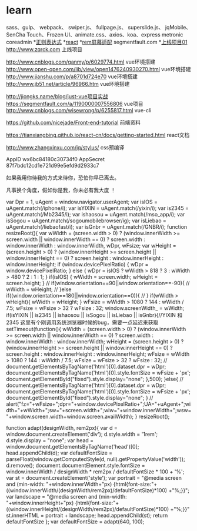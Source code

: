 # learn

sass、gulp、 webpack、 swiper.js、 fullpage.js、 superslide.js、 jqMobile、 SenCha Touch、Frozen UI、animate.css、axios、koa、express
metronic
coreadmin
    *[正则表达式](http://louiszhai.github.io/2016/06/13/regexp/)
*[react](https://ant.design/docs/react/introduce)
*[rem屏幕适配](https://github.com/hbxeagle/rem/blob/master/README.md)
segmentfault.com
*[上线项目01](http://www.zzbaoguan.com/)
http://www.zqrck.com 上线项目

http://www.cnblogs.com/ganmy/p/6029774.html  vue环境搭建
http://www.open-open.com/lib/view/open1476240930270.html  vue环境搭建
http://www.jianshu.com/p/a8701d724e70 vue环境搭建
http://www.jb51.net/article/96966.htm vue环境搭建

http://jiongks.name/blog/just-vue项目实战
https://segmentfault.com/a/1190000007556806  vue项目
http://www.cnblogs.com/wisewrong/p/6255817.html    vue-cli

https://github.com/nicejade/Front-end-tutorial 前端资料

https://tianxiangbing.github.io/react-cn/docs/getting-started.html     react文档

http://www.zhangxinxu.com/jq/stylus/  css预编译

AppID       wx6bc84180c30734f0
AppSecret   87f7bdc12cd1e721d99e5efd9d2933c7




如果我用你待我的方式来待你，恐怕你早已离去。

凡事换个角度，假如你是我，你未必有我大度 ！


  var Dpr = 1, uAgent = window.navigator.userAgent;
        var isIOS = uAgent.match(/iphone/i);
        var isYIXIN = uAgent.match(/yixin/i);
        var is2345 = uAgent.match(/Mb2345/i);
        var ishaosou = uAgent.match(/mso_app/i);
        var isSogou = uAgent.match(/sogoumobilebrowser/ig);
        var isLiebao = uAgent.match(/liebaofast/i);
        var isGnbr = uAgent.match(/GNBR/i);
        function resizeRoot(){
            var wWidth = (screen.width > 0) ? (window.innerWidth >= screen.width || window.innerWidth == 0) ? screen.width : window.innerWidth : window.innerWidth, wDpr, wFsize;
            var wHeight = (screen.height > 0) ? (window.innerHeight >= screen.height || window.innerHeight == 0) ? screen.height : window.innerHeight : window.innerHeight;
            if (window.devicePixelRatio) {
                wDpr = window.devicePixelRatio;
            } else {
                wDpr = isIOS ? wWidth > 818 ? 3 : wWidth > 480 ? 2 : 1 : 1;
            }
            if(isIOS) {
                wWidth = screen.width;
                wHeight = screen.height;
            }
            // if(window.orientation==90||window.orientation==-90){
            //     wWidth = wHeight;
            // }else if((window.orientation==180||window.orientation==0)){
            // }
            if(wWidth > wHeight){
                wWidth = wHeight;
            }
            wFsize = wWidth > 1080 ? 144 : wWidth / 7.5;
            wFsize = wFsize > 32 ? wFsize : 32;
            window.screenWidth_ = wWidth;
            if(isYIXIN || is2345 || ishaosou || isSogou || isLiebao || isGnbr){//YIXIN 和 2345 这里有个刚调用系统浏览器时候的bug，需要一点延迟来获取
                setTimeout(function(){
                    wWidth = (screen.width > 0) ? (window.innerWidth >= screen.width || window.innerWidth == 0) ? screen.width : window.innerWidth : window.innerWidth;
                    wHeight = (screen.height > 0) ? (window.innerHeight >= screen.height || window.innerHeight == 0) ? screen.height : window.innerHeight : window.innerHeight;
                    wFsize = wWidth > 1080 ? 144 : wWidth / 7.5;
                    wFsize = wFsize > 32 ? wFsize : 32;
                    // document.getElementsByTagName('html')[0].dataset.dpr = wDpr;
                    document.getElementsByTagName('html')[0].style.fontSize = wFsize + 'px';
                    document.getElementById("fixed").style.display="none";
                },500);
            }else{
                // document.getElementsByTagName('html')[0].dataset.dpr = wDpr;
                document.getElementsByTagName('html')[0].style.fontSize = wFsize + 'px';
                document.getElementById("fixed").style.display="none";
            }
            // alert("fz="+wFsize+";dpr="+window.devicePixelRatio+";UA="+uAgent+";width="+wWidth+";sw="+screen.width+";wiw="+window.innerWidth+";wsw="+window.screen.width+window.screen.availWidth);
        }
        resizeRoot();








function adapt(designWidth, rem2px){
  var d = window.document.createElement('div');
  d.style.width = '1rem';
  d.style.display = "none";
  var head = window.document.getElementsByTagName('head')[0];
  head.appendChild(d);
  var defaultFontSize = parseFloat(window.getComputedStyle(d, null).getPropertyValue('width'));
  d.remove();
  document.documentElement.style.fontSize = window.innerWidth / designWidth * rem2px / defaultFontSize * 100 + '%';
  var st = document.createElement('style');
  var portrait = "@media screen and (min-width: "+window.innerWidth+"px) {html{font-size:"+ ((window.innerWidth/(designWidth/rem2px)/defaultFontSize)*100) +"%;}}";
  var landscape = "@media screen and (min-width: "+window.innerHeight+"px) {html{font-size:"+ ((window.innerHeight/(designWidth/rem2px)/defaultFontSize)*100) +"%;}}"
  st.innerHTML = portrait + landscape;
  head.appendChild(st);
  return defaultFontSize
};
var defaultFontSize = adapt(640, 100);
